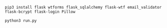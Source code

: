 ```pip3 install flask wtforms flask_sqlalchemy flask-wtf email_validator flask-bcrypt flask-login Pillow```

```python3 run.py```